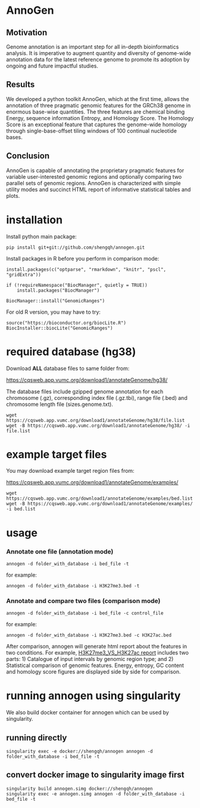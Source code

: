 # AnnoGen

## Motivation

Genome annotation is an important step for all in-depth bioinformatics analysis. It is imperative to augment quantity and diversity of genome-wide annotation data for the latest reference genome to promote its adoption by ongoing and future impactful studies.

## Results

We developed a python toolkit AnnoGen, which at the first time, allows the annotation of three pragmatic genomic features for the GRCh38 genome in enormous base-wise quantities. The three features are chemical binding Energy, sequence information Entropy, and Homology Score. The Homology Score is an exceptional feature that captures the genome-wide homology through single-base-offset tiling windows of 100 continual nucleotide bases.

## Conclusion

AnnoGen is capable of annotating the proprietary pragmatic features for variable user-interested genomic regions and optionally comparing two parallel sets of genomic regions. AnnoGen is characterized with simple utility modes and succinct HTML report of informative statistical tables and plots. 

# installation

Install python main package:

```
pip install git+git://github.com/shengqh/annogen.git
```

Install packages in R before you perform in comparison mode:

```
install.packages(c("optparse", "rmarkdown", "knitr", "pscl", "gridExtra"))

if (!requireNamespace("BiocManager", quietly = TRUE))
    install.packages("BiocManager")

BiocManager::install("GenomicRanges")
```

For old R version, you may have to try:

```
source("https://bioconductor.org/biocLite.R")
BiocInstaller::biocLite("GenomicRanges")
```

# required database (hg38)

Download **ALL** database files to same folder from:

https://cqsweb.app.vumc.org/download1/annotateGenome/hg38/

The database files include gzipped genome annotation for each chromosome (.gz), corresponding index file (.gz.tbi), range file (.bed) and chromosome length file (sizes.genome.txt).

```
wget https://cqsweb.app.vumc.org/download1/annotateGenome/hg38/file.list
wget -B https://cqsweb.app.vumc.org/download1/annotateGenome/hg38/ -i file.list
```

# example target files

You may download example target region files from:

https://cqsweb.app.vumc.org/download1/annotateGenome/examples/

```
wget https://cqsweb.app.vumc.org/download1/annotateGenome/examples/bed.list
wget -B https://cqsweb.app.vumc.org/download1/annotateGenome/examples/ -i bed.list
```

# usage

### Annotate one file (annotation mode)

```
annogen -d folder_with_database -i bed_file -t
```
for example:
```
annogen -d folder_with_database -i H3K27me3.bed -t
```

### Annotate and compare two files (comparison mode)

```
annogen -d folder_with_database -i bed_file -c control_file
```

for example:
```
annogen -d folder_with_database -i H3K27me3.bed -c H3K27ac.bed
```

After comparison, annogen will generate html report about the features in two conditions. For example, [H3K27me3_VS_H3K27ac report](https://htmlpreview.github.io/?https://github.com/shengqh/annogen/blob/master/result/H3K27me3_VS_H3K27ac.html) includes two parts: 1) Catalogue of input intervals by genomic region type; and 2) Statistical comparison of genomic features. Energy, entropy, GC content and homology score figures are displayed side by side for comparison.

# running annogen using singularity

We also build docker container for annogen which can be used by singularity.

## running directly

```
singularity exec -e docker://shengqh/annogen annogen -d folder_with_database -i bed_file -t
```

## convert docker image to singularity image first

```
singularity build annogen.simg docker://shengqh/annogen
singularity exec -e annogen.simg annogen -d folder_with_database -i bed_file -t
```
